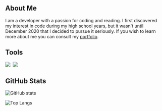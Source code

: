 
## About Me

I am a developer with a passion for coding and reading. I first discovered my interest in code during my high school years, but it wasn't until December 2020 that I decided to pursue it seriously. If you wish to learn more about me you can consult my [portfolio](https://www.grimbert.net).

## Tools
<img src="https://skillicons.dev/icons?i=tailwind,linux,cloudflare,docker,idea"/>&nbsp;&nbsp;<img src="https://skillicons.dev/icons?i=nginx,redis,postgresql,mysql"/>

## GitHub Stats

![GitHub stats](https://github-readme-stats.vercel.app/api?username=Buco7854&show_icons=true&theme=dracula)

![Top Langs](https://github-readme-stats-one-bice.vercel.app/api/top-langs/?username=buco7854&langs_count=10&layout=compact&theme=dracula&role=OWNER,ORGANIZATION_MEMBER,COLLABORATOR)

